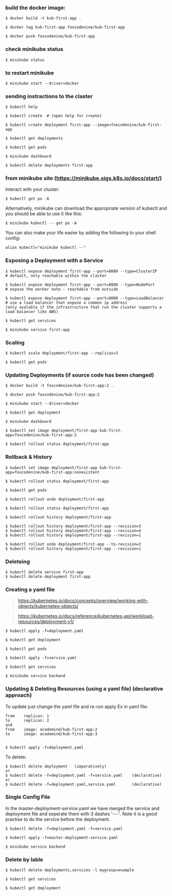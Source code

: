 ### build the docker image:

    $ docker build -t kub-first-app .

    $ docker tag kub-first-app foxcodenine/kub-first-app

    $ docker push foxcodenine/kub-first-app

### check minikube status

    $ minikube status

### to restart minikube

    $ minikube start --driver=docker

### sending instractions to the claster

    $ kubectl help

    $ kubectl create  # (open help for create)

    $ kubectl create deployment first-app --image=foxcodenine/kub-first-app

    $ kubectl get deployments 

    $ kubectl get pods

    $ minikube dashboard

    $ kubectl delete deployments first-app

### from minikube site (https://minikube.sigs.k8s.io/docs/start/)

Interact with your cluster:

    $ kubectl get po -A

Alternatively, minikube can download the appropriate version of kubectl and you should be able to use it like this:

    $ minikube kubectl -- get po -A

You can also make your life easier by adding the following to your shell config:

    alias kubectl="minikube kubectl --"


### Exposing a Deployment with a Service

    $ kubectl expose deployment first-app --port=8080 --type=ClusterIP           # default, only reachable within the claster

    $ kubectl expose deployment first-app --port=8080 --type=NodePort            # expose the worker note - reachable from outside

    $ kubectl expose deployment first-app --port=8080 --type=LoadBalancer        # use a load balancer that expose a common ip address
    (only avalable if the infrastructure that run the cluster supports a load balancer like AWS)

    $ kubectl get services

    $ minikube service first-app

### Scaling 

    $ kubectl scale deployment/first-app --replicas=3

    $ kubectl get pods

### Updating Deployments (if source code has been changed)

    $ docker build -t foxcodenine/kub-first-app:2 .

    $ docker push foxcodenine/kub-first-app:2

    $ minikube start --driver=docker

    $ kubectl get deployment

    $ minikube dashboard
    
    $ kubectl set image deployment/first-app kub-first-app=foxcodenine/kub-first-app:2

    $ kubectl rollout status deployment/first-app


### Rollback & History

    $ kubectl set image deployment/first-app kub-first-app=foxcodenine/kub-first-app:nonexistent

    $ kubectl rollout status deployment/first-app

    $ kubectl get pods

    $ kubectl rollout undo deployment/first-app

    $ kubectl rollout status deployment/first-app

    $ kubectl rollout history deployment/first-app

    $ kubectl rollout history deployment/first-app --revision=3
    $ kubectl rollout history deployment/first-app --revision=4
    $ kubectl rollout history deployment/first-app --revision=1

    $ kubectl rollout undo deployment/first-app --to-revision=3
    $ kubectl rollout history deployment/first-app --revision=1

### Deleteing 

    $ kubectl delete service first-app
    $ kubectl delete deployment first-app

### Creating a yaml file

> https://kubernetes.io/docs/concepts/overview/working-with-objects/kubernetes-objects/

> https://kubernetes.io/docs/reference/kubernetes-api/workload-resources/deployment-v1/


    $ kubectl apply -f=deployment.yaml

    $ kubectl get deployment

    $ kubectl get pods

    $ kubectl apply -f=service.yaml

    $ kubectl get services

    $ minikube service backend

### Updating & Deleting Resources (using a yaml file) (declarative approach)

To update just change the yaml file and re-run apply
Ex  in yaml file:

    from    replicas: 1 
    to      replicas: 2
    and
    from    image: academind/kub-first-app:2
    to      image: academind/kub-first-app:3


    $ kubectl apply -f=deployment.yaml

To delete:

    $ kubectl delete deployment   (imperatively)
    or
    $ kubectl delete -f=deployment.yaml -f=service.yaml    (declarative)
    or
    $ kubectl delete -f=deployment.yaml,service.yaml       (declarative)


### Single Config File

In the master-deployment-service.yaml we have merged the service and deployment
file and seperate them with 3 dashes '---'. Note it is a good practise to do the 
service before the deployment.

    $ kubectl delete -f=deployment.yaml -f=service.yaml

    $ kubectl apply -f=master-deployment-service.yaml

    $ minikube service backend

### Delete by lable

    $ kubectl delete deployments,services -l mygroup=example

    $ kubectl get services

    $ kubectl get deployment











